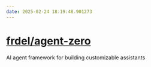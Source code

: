 ```yaml
---
date: 2025-02-24 18:19:48.901273
---
```


# [frdel/agent-zero](https://github.com/frdel/agent-zero)

AI agent framework for building customizable assistants